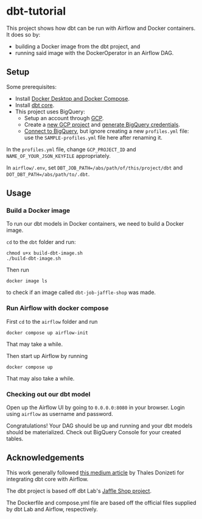 # dbt-tutorial
This project shows how dbt can be run with Airflow and Docker containers. It does so by:
- building a Docker image from the dbt project, and
- running said image with the DockerOperator in an Airflow DAG.

## Setup
Some prerequisites:
- Install [Docker Desktop and Docker Compose](https://docs.docker.com/compose/install/).
- Install [dbt core](https://docs.getdbt.com/docs/core/installation-overview).
- This project uses BigQuery:
  - Setup an account through [GCP](https://cloud.google.com/free?hl=en).
  - Create a [new GCP project](https://docs.getdbt.com/guides/bigquery?step=2) and [generate BigQuery credentials](https://docs.getdbt.com/guides/bigquery?step=4).
  - [Connect to BigQuery](https://docs.getdbt.com/guides/manual-install?step=4), but ignore creating a new `profiles.yml` file: use the `SAMPLE-profiles.yml` file here after renaming it.

In the `profiles.yml` file, change `GCP_PROJECT_ID` and `NAME_OF_YOUR_JSON_KEYFILE` appropriately.

In `airflow/.env`, set `DBT_JOB_PATH=/abs/path/of/this/project/dbt` and `DOT_DBT_PATH=/abs/path/to/.dbt`.

## Usage
### Build a Docker image
To run our dbt models in Docker containers, we need to build a Docker image.

`cd` to the `dbt` folder and run:
```
chmod u+x build-dbt-image.sh
./build-dbt-image.sh
```

Then run
```
docker image ls
```
to check if an image called `dbt-job-jaffle-shop` was made.

### Run Airflow with docker compose
First `cd` to the `airflow` folder and run
```
docker compose up airflow-init
```
That may take a while.

Then start up Airflow by running
```
docker compose up
```
That may also take a while.

### Checking out our dbt model
Open up the Airflow UI by going to `0.0.0.0:8080` in your browser. Login using `airflow` as username and password.

Congratulations! Your DAG should be up and running and your dbt models should be materialized. Check out BigQuery Console for your created tables.

## Acknowledgements
This work generally followed [this medium article](https://medium.com/@tdonizeti/how-to-run-dbt-core-from-an-airflow-pipeline-using-the-dockeroperator-e48cf215e9f6) by Thales Donizeti for integrating dbt core with Airflow.

The dbt project is based off dbt Lab's [Jaffle Shop project](https://github.com/dbt-labs/jaffle-shop).

The Dockerfile and compose.yml file are based off the official files supplied by dbt Lab and Airflow, respectively.

